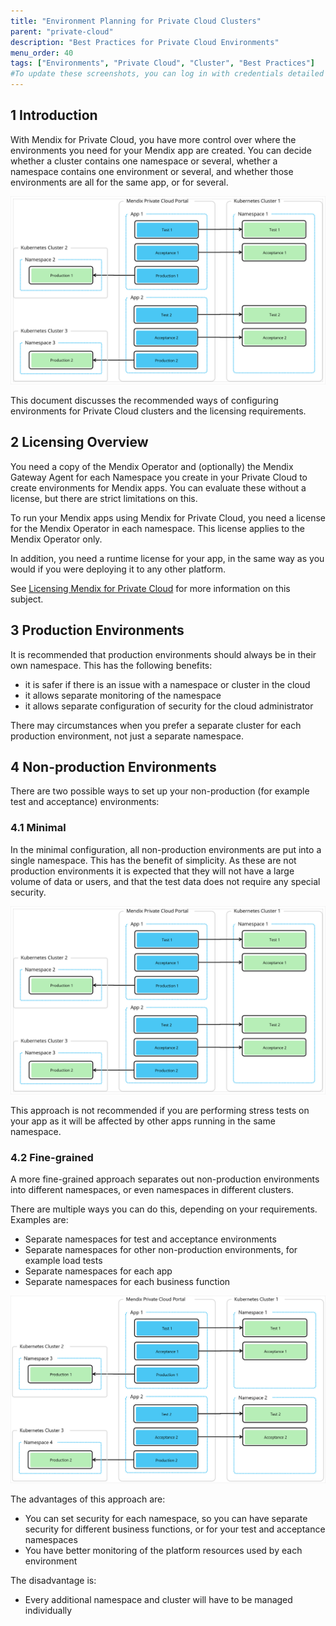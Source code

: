 ```yaml
---
title: "Environment Planning for Private Cloud Clusters"
parent: "private-cloud"
description: "Best Practices for Private Cloud Environments"
menu_order: 40
tags: ["Environments", "Private Cloud", "Cluster", "Best Practices"]
#To update these screenshots, you can log in with credentials detailed in How to Update Screenshots Using Team Apps.
---
```


## 1 Introduction

With Mendix for Private Cloud, you have more control over where the environments you need for your Mendix app are created. You can decide whether a cluster contains one namespace or several, whether a namespace contains one environment or several, and whether those environments are all for the same app, or for several.

![Example of distributing environments in different clusters](attachments/private-cloud/mx4pc-environments-minimal.png)

This document discusses the recommended ways of configuring environments for Private Cloud clusters and the licensing requirements.

## 2 Licensing Overview

You need a copy of the Mendix Operator and (optionally) the Mendix Gateway Agent for each Namespace you create in your Private Cloud to create environments for Mendix apps. You can evaluate these without a license, but there are strict limitations on this.

To run your Mendix apps using Mendix for Private Cloud, you need a license for the Mendix Operator in each namespace. This license applies to the Mendix Operator only.

In addition, you need a runtime license for your app, in the same way as you would if you were deploying it to any other platform.

See [Licensing Mendix for Private Cloud](private-cloud#licensing) for more information on this subject.

## 3 Production Environments

It is recommended that production environments should always be in their own namespace. This has the following benefits:

* it is safer if there is an issue with a namespace or cluster in the cloud
* it allows separate monitoring of the namespace
* it allows separate configuration of security for the cloud administrator

There may circumstances when you prefer a separate cluster for each production environment, not just a separate namespace.

## 4 Non-production Environments

There are two possible ways to set up your non-production (for example test and acceptance) environments:

### 4.1 Minimal

In the minimal configuration, all non-production environments are put into a single namespace. This has the benefit of simplicity. As these are not production environments it is expected that they will not have a large volume of data or users, and that the test data does not require any special security.

![Example of minimal configuration of environments where all non-production environments are created in a single namespace](attachments/private-cloud/mx4pc-environments-minimal.png)

This approach is not recommended if you are performing stress tests on your app as it will be affected by other apps running in the same namespace.

### 4.2 Fine-grained

A more fine-grained approach separates out non-production environments into different namespaces, or even namespaces in different clusters.

There are multiple ways you can do this, depending on your requirements. Examples are:

* Separate namespaces for test and acceptance environments
* Separate namespaces for other non-production environments, for example load tests
* Separate namespaces for each app
* Separate namespaces for each business function

![Example of fine-grained configuration of environments](attachments/private-cloud/mx4pc-environments-fine-grained.png)

The advantages of this approach are:

* You can set security for each namespace, so you can have separate security for different business functions, or for your test and acceptance namespaces
* You have better monitoring of the platform resources used by each environment

The disadvantage is:

* Every additional namespace and cluster will have to be managed individually
